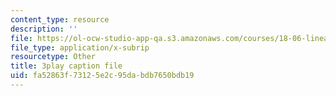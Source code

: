 ```yaml
---
content_type: resource
description: ''
file: https://ol-ocw-studio-app-qa.s3.amazonaws.com/courses/18-06-linear-algebra-spring-2010/fa52863f73125e2c95dabdb7650bdb19_TSdXJw83kyA.vtt
file_type: application/x-subrip
resourcetype: Other
title: 3play caption file
uid: fa52863f-7312-5e2c-95da-bdb7650bdb19
---
```

